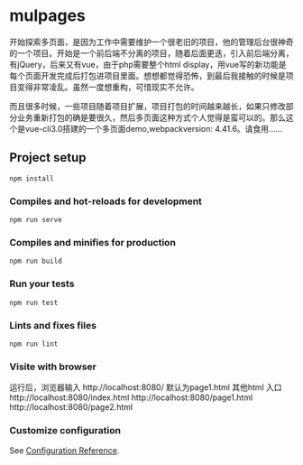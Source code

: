 # mulpages
开始探索多页面，是因为工作中需要维护一个很老旧的项目，他的管理后台很神奇的一个项目。开始是一个前后端不分离的项目，随着后面更迭，引入前后端分离，有jQuery，后来又有vue，由于php需要整个html display，用vue写的新功能是每个页面开发完成后打包进项目里面。想想都觉得恐怖，到最后我接触的时候是项目变得非常凌乱。虽然一度想重构，可惜现实不允许。

而且很多时候，一些项目随着项目扩展，项目打包的时间越来越长，如果只修改部分业务重新打包的确是要很久，然后多页面这种方式个人觉得是蛮可以的。那么这个是vue-cli3.0搭建的一个多页面demo,webpackversion: 4.41.6。请食用......


## Project setup
```
npm install
```

### Compiles and hot-reloads for development
```
npm run serve
```

### Compiles and minifies for production
```
npm run build
```

### Run your tests
```
npm run test
```

### Lints and fixes files
```
npm run lint
```

### Visite with browser
运行后，浏览器输入 http://localhost:8080/  默认为page1.html
其他html 入口
http://localhost:8080/index.html
http://localhost:8080/page1.html
http://localhost:8080/page2.html




### Customize configuration
See [Configuration Reference](https://cli.vuejs.org/config/).
